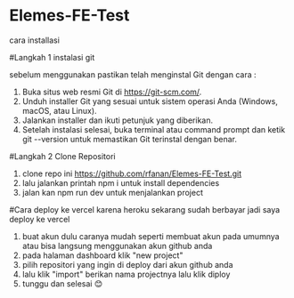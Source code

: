 # Elemes-FE-Test

cara installasi

#Langkah 1 instalasi git

sebelum menggunakan pastikan telah menginstal Git dengan cara :
1. Buka situs web resmi Git di https://git-scm.com/.
2. Unduh installer Git yang sesuai untuk sistem operasi Anda (Windows, macOS, atau Linux).
3. Jalankan installer dan ikuti petunjuk yang diberikan.
4. Setelah instalasi selesai, buka terminal atau command prompt dan ketik git --version untuk memastikan Git terinstal dengan benar. 

#Langkah 2 Clone Repositori
1. clone repo ini https://github.com/rfanan/Elemes-FE-Test.git
2. lalu jalankan printah npm i untuk install dependencies
3. jalan kan npm run dev untuk menjalankan project

#Cara deploy ke vercel
karena heroku sekarang sudah berbayar jadi saya deploy ke vercel
1. buat akun dulu caranya mudah seperti membuat akun pada umumnya atau bisa langsung menggunakan akun github anda
2. pada halaman dashboard klik "new project"
3. pilih repositori yang ingin di deploy dari akun github anda
4. lalu klik "import" berikan nama projectnya lalu klik diploy
5. tunggu dan selesai 😊
